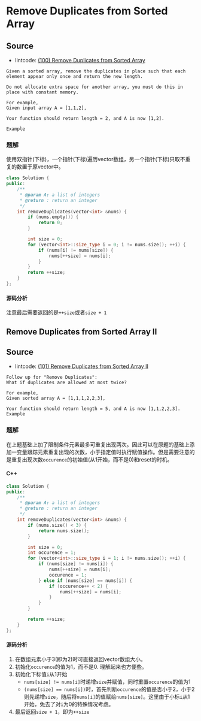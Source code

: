# Remove Duplicates from Sorted Array

## Source

- lintcode: [(100) Remove Duplicates from Sorted Array](http://www.lintcode.com/en/problem/remove-duplicates-from-sorted-array/)

```
Given a sorted array, remove the duplicates in place such that each element appear only once and return the new length.

Do not allocate extra space for another array, you must do this in place with constant memory.

For example,
Given input array A = [1,1,2],

Your function should return length = 2, and A is now [1,2].

Example
```

### 题解

使用双指针(下标)，一个指针(下标)遍历vector数组，另一个指针(下标)只取不重复的数置于原vector中。

```c++
class Solution {
public:
    /**
     * @param A: a list of integers
     * @return : return an integer
     */
    int removeDuplicates(vector<int> &nums) {
        if (nums.empty()) {
            return 0;
        }

        int size = 0;
        for (vector<int>::size_type i = 0; i != nums.size(); ++i) {
            if (nums[i] != nums[size]) {
                nums[++size] = nums[i];
            }
        }
        return ++size;
    }
};
```

#### 源码分析

注意最后需要返回的是`++size`或者`size + 1`

## Remove Duplicates from Sorted Array II

## Source

- lintcode: [(101) Remove Duplicates from Sorted Array II](http://www.lintcode.com/en/problem/remove-duplicates-from-sorted-array-ii/)

```
Follow up for "Remove Duplicates":
What if duplicates are allowed at most twice?

For example,
Given sorted array A = [1,1,1,2,2,3],

Your function should return length = 5, and A is now [1,1,2,2,3].
Example
```

### 题解

在上题基础上加了限制条件元素最多可重复出现两次。因此可以在原题的基础上添加一变量跟踪元素重复出现的次数，小于指定值时执行赋值操作。但是需要注意的是重复出现次数`occurence`的初始值(从1开始，而不是0)和reset的时机。

#### C++

```c++
class Solution {
public:
    /**
     * @param A: a list of integers
     * @return : return an integer
     */
    int removeDuplicates(vector<int> &nums) {
        if (nums.size() < 3) {
            return nums.size();
        }

        int size = 0;
        int occurence = 1;
        for (vector<int>::size_type i = 1; i != nums.size(); ++i) {
            if (nums[size] != nums[i]) {
                nums[++size] = nums[i];
                occurence = 1;
            } else if (nums[size] == nums[i]) {
                if (occurence++ < 2) {
                    nums[++size] = nums[i];
                }
            }
        }

        return ++size;
    }
};
```

#### 源码分析

1. 在数组元素小于3(即为2)时可直接返回vector数组大小。
2. 初始化`occurence`的值为1，而不是0. 理解起来也方便些。
3. 初始化下标值`i`从1开始
    - `nums[size] != nums[i]`时递增`size`并赋值，同时重置`occurence`的值为1
    - `(nums[size] == nums[i])`时，首先判断`occurence`的值是否小于2，小于2则先递增`size`，随后将`nums[i]`的值赋给`nums[size]`。这里由于小标`i`从1开始，免去了对`i`为0的特殊情况考虑。
4. 最后返回`size + 1`，即为`++size`
